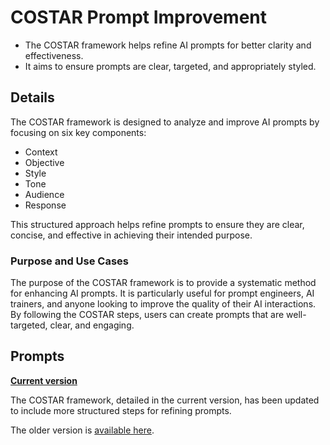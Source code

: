 # COSTAR Prompt Improvement

* The COSTAR framework helps refine AI prompts for better clarity and effectiveness.
* It aims to ensure prompts are clear, targeted, and appropriately styled.

## Details

The COSTAR framework is designed to analyze and improve AI prompts by focusing on six key components: 
* Context
* Objective
* Style
* Tone
* Audience
* Response

This structured approach helps refine prompts to ensure they are clear, concise, and effective in achieving their intended purpose.

### Purpose and Use Cases

The purpose of the COSTAR framework is to provide a systematic method for enhancing AI prompts. It is particularly useful for prompt engineers, AI trainers, and anyone looking to improve the quality of their AI interactions. By following the COSTAR steps, users can create prompts that are well-targeted, clear, and engaging.

## Prompts
**[Current version](https://github.com/zielperson/AI-whispers/blob/master/Prompt%20Improvement%20-%20COSTAR/system.md)**

The COSTAR framework, detailed in the current version, has been updated to include more structured steps for refining prompts. 

The older version is [available here](https://github.com/zielperson/AI-whispers/blob/master/Prompt%20Improvement%20-%20COSTAR/system_old.md).
